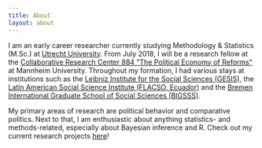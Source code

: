 ```yaml
---
title: About
layout: about
---
```


I am an early career researcher currently studying Methodology & Statistics (M.Sc.) at [Utrecht University](https://www.uu.nl/masters/en/methodology-and-statistics-behavioural-biomedical-and-social-sciences). From July 2018, I will be a research fellow at the [Collaborative Research Center 884 "The Political Economy of Reforms"](http://reforms.uni-mannheim.de/) at Mannheim University. Throughout my formation, I had various stays at institutions such as the [Leibniz Institute for the Social Sciences (GESIS)](https://www.gesis.org/en/home/), the [Latin American Social Science Institute (FLACSO, Ecuador)](https://www.flacso.edu.ec/portal/en) and the [Bremen International Graduate School of Social Sciences (BIGSSS)](https://www.bigsss-bremen.de/).

My primary areas of research are political behavior and comparative politics. Next to that, I am enthusiastic about anything statistics- and methods-related, especially about Bayesian inference and R. Check out my current research projects [here](https://lion-be.github.io/projects.html)!

